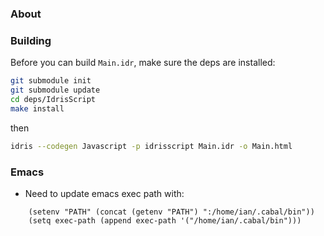 ### About

### Building

Before you can build `Main.idr`, make sure the deps are installed:
```bash
git submodule init
git submodule update
cd deps/IdrisScript
make install
```
then
```bash
idris --codegen Javascript -p idrisscript Main.idr -o Main.html
```

### Emacs

* Need to update emacs exec path with:

```elisp
    (setenv "PATH" (concat (getenv "PATH") ":/home/ian/.cabal/bin"))
    (setq exec-path (append exec-path '("/home/ian/.cabal/bin")))
```
